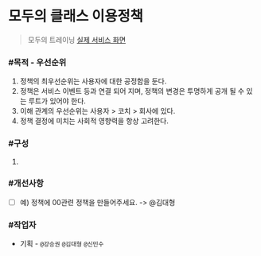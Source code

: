 # 모두의 클래스 이용정책

> 모두의 트레이닝 [실제 서비스 화면](www.modooclass.net)
>



### **#목적 - 우선순위**

1. 정책의 최우선순위는 사용자에 대한 공정함을 둔다.
2. 정책은 서비스 이벤트 등과 연결 되어 지며, 정책의 변경은 투명하게 공개 될 수 있는 루트가 있어야 한다. 
3. 이해 관계의 우선순위는 사용자 > 코치 > 회사에 있다. 
4. 정책 결정에 미치는 사회적 영향력을 항상 고려한다. 




### **#구성**

1. 





### #개선사항

- [ ] 예) 정책에 00관련 정책을 만들어주세요. -> @김대형



### **#작업자**

- 기획 - `@강승권` `@김대형` `@신민수` 


